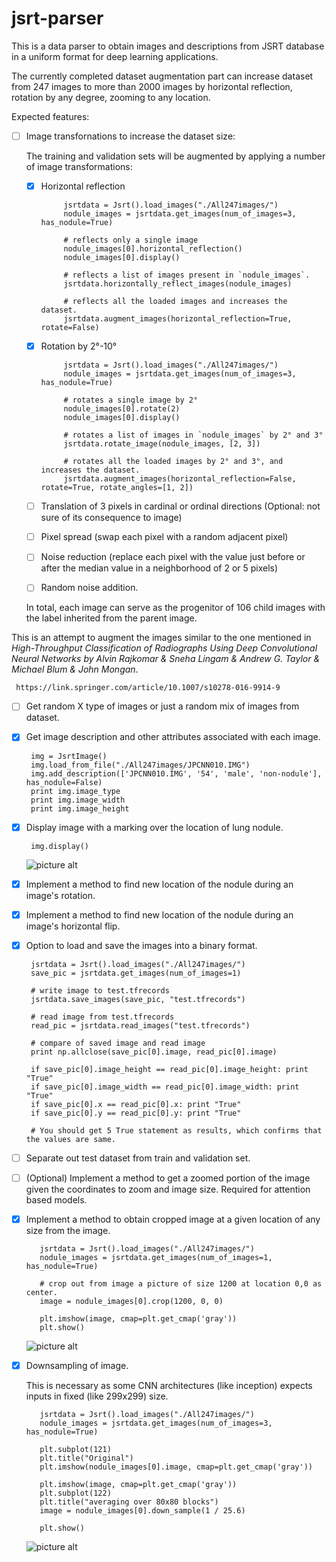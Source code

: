 # jsrt-parser
This is a data parser to obtain images and descriptions from JSRT database in a uniform format for deep learning applications.

The currently completed dataset augmentation part can increase dataset from 247 images to more than 2000 images by horizontal reflection, rotation by any degree, zooming to any location.

Expected features:
- [ ]  Image transfornations to increase the dataset size:

     The training and validation sets will be augmented by applying a number of image transformations: 
     - [x] Horizontal reflection
         
                jsrtdata = Jsrt().load_images("./All247images/")
                nodule_images = jsrtdata.get_images(num_of_images=3, has_nodule=True)
                
                # reflects only a single image
                nodule_images[0].horizontal_reflection()
                nodule_images[0].display()
                
                # reflects a list of images present in `nodule_images`. 
                jsrtdata.horizontally_reflect_images(nodule_images)
                
                # reflects all the loaded images and increases the dataset.
                jsrtdata.augment_images(horizontal_reflection=True, rotate=False)        

     - [x] Rotation by 2°-10°
     
                jsrtdata = Jsrt().load_images("./All247images/")
                nodule_images = jsrtdata.get_images(num_of_images=3, has_nodule=True)
                
                # rotates a single image by 2°
                nodule_images[0].rotate(2)
                nodule_images[0].display()
                
                # rotates a list of images in `nodule_images` by 2° and 3°
                jsrtdata.rotate_image(nodule_images, [2, 3])
                
                # rotates all the loaded images by 2° and 3°, and increases the dataset.
                jsrtdata.augment_images(horizontal_reflection=False, rotate=True, rotate_angles=[1, 2])
                
     - [ ] Translation of 3 pixels in cardinal or ordinal directions (Optional: not sure of its consequence to image)
     - [ ] Pixel spread (swap each pixel with a random adjacent pixel)
     - [ ] Noise reduction (replace each pixel with the value just before or after the median value in a neighborhood of 2 or 5 pixels)
     - [ ] Random noise addition.
            
     In total, each image can serve as the progenitor of 106 child images with the label inherited from the parent image. 
     
 This is an attempt to augment the images similar to the one mentioned in _High-Throughput Classification of Radiographs   Using Deep Convolutional Neural Networks by Alvin Rajkomar & Sneha Lingam & Andrew G. Taylor & Michael Blum & John Mongan_.
     
     https://link.springer.com/article/10.1007/s10278-016-9914-9


- [ ]  Get random X type of images or just a random mix of images from dataset.
- [x]  Get image description and other attributes associated with each image.

        img = JsrtImage()
        img.load_from_file("./All247images/JPCNN010.IMG")
        img.add_description(['JPCNN010.IMG', '54', 'male', 'non-nodule'], has_nodule=False)
        print img.image_type
        print img.image_width
        print img.image_height
   
- [x]  Display image with a marking over the location of lung nodule.

        img.display()
      
    ![picture alt](https://raw.githubusercontent.com/harishanand95/jsrt-parser/master/test_image.png "lung nodule marked")

- [x]  Implement a method to find new location of the nodule during an image's rotation.
- [x]  Implement a method to find new location of the nodule during an image's horizontal flip.
- [x]  Option to load and save the images into a binary format.

        jsrtdata = Jsrt().load_images("./All247images/")
        save_pic = jsrtdata.get_images(num_of_images=1)
        
        # write image to test.tfrecords
        jsrtdata.save_images(save_pic, "test.tfrecords")
        
        # read image from test.tfrecords
        read_pic = jsrtdata.read_images("test.tfrecords")
        
        # compare of saved image and read image
        print np.allclose(save_pic[0].image, read_pic[0].image)
        
        if save_pic[0].image_height == read_pic[0].image_height: print "True"
        if save_pic[0].image_width == read_pic[0].image_width: print "True"
        if save_pic[0].x == read_pic[0].x: print "True"
        if save_pic[0].y == read_pic[0].y: print "True"
        
        # You should get 5 True statement as results, which confirms that the values are same.

- [ ]  Separate out test dataset from train and validation set.
- [ ]  (Optional) Implement a method to get a zoomed portion of the image given the coordinates to zoom and image size.                Required for attention based models.
- [x]  Implement a method to obtain cropped image at a given location of any size from the image.
  
          jsrtdata = Jsrt().load_images("./All247images/")
          nodule_images = jsrtdata.get_images(num_of_images=1, has_nodule=True)
          
          # crop out from image a picture of size 1200 at location 0,0 as center.
          image = nodule_images[0].crop(1200, 0, 0)     
          
          plt.imshow(image, cmap=plt.get_cmap('gray'))
          plt.show()
          
     ![picture alt](https://raw.githubusercontent.com/harishanand95/jsrt-parser/master/crop_image.png "crop image")
        
- [x]  Downsampling of image. 

     This is necessary as some CNN architectures (like inception) expects inputs in fixed (like 299x299) size.
     
          jsrtdata = Jsrt().load_images("./All247images/")
          nodule_images = jsrtdata.get_images(num_of_images=3, has_nodule=True)

          plt.subplot(121)
          plt.title("Original")
          plt.imshow(nodule_images[0].image, cmap=plt.get_cmap('gray'))

          plt.imshow(image, cmap=plt.get_cmap('gray'))
          plt.subplot(122)
          plt.title("averaging over 80x80 blocks")
          image = nodule_images[0].down_sample(1 / 25.6)
          
          plt.show()
          
     ![picture alt](https://raw.githubusercontent.com/harishanand95/jsrt-parser/master/down_sample_image.png "down sample image")

